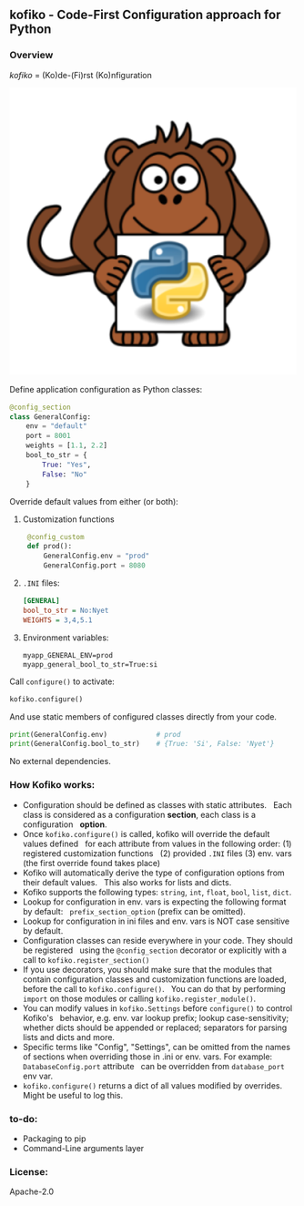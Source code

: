 ## kofiko - Code-First Configuration approach for Python 

### Overview

*kofiko* = (Ko)de-(Fi)rst (Ko)nfiguration

![](docs/kofiko-python.png)

Define application configuration as Python classes:

```python
@config_section
class GeneralConfig:
    env = "default"
    port = 8001
    weights = [1.1, 2.2]
    bool_to_str = {
        True: "Yes",
        False: "No"
    }
```

Override default values from either (or both):
1. Customization functions
   ```python
    @config_custom
    def prod():
        GeneralConfig.env = "prod"
        GeneralConfig.port = 8080
    ```

1. `.INI` files:
    ```ini
    [GENERAL]
    bool_to_str = No:Nyet
    WEIGHTS = 3,4,5.1
    ```

1. Environment variables:  
   ```
   myapp_GENERAL_ENV=prod 
   myapp_general_bool_to_str=True:si
   ```

Call `configure()` to activate:
```python
kofiko.configure()
```

And use static members of configured classes directly from your code.
```python
print(GeneralConfig.env)            # prod
print(GeneralConfig.bool_to_str)    # {True: 'Si', False: 'Nyet'}
```

No external dependencies. 

### How Kofiko works:

* Configuration should be defined as classes with static attributes. 
  Each class is considered as a configuration **section**, each class is a configuration 
  **option**.
* Once `kofiko.configure()` is called, kofiko will override the default values defined
  for each attribute from values in the following order: (1) registered customization functions
  (2) provided `.INI` files (3) env. vars (the first override found takes place)
* Kofiko will automatically derive the type of configuration options from their default values. 
  This also works for lists and dicts.
* Kofiko supports the following types: `string`, `int`, `float`, `bool`, `list`, `dict`.   
* Lookup for configuration in env. vars is expecting the following format by default: 
  `prefix_section_option` (prefix can be omitted).
* Lookup for configuration in ini files and env. vars is NOT case sensitive by default.  
* Configuration classes can reside everywhere in your code. They should be registered 
  using the `@config_section` decorator or explicitly with a call to `kofiko.register_section()`
* If you use decorators, you should make sure that the modules that contain configuration classes and customization functions are loaded, before the call to `kofiko.configure()`. 
  You can do that by performing `import` on those modules or calling `kofiko.register_module()`.
* You can modify values in `kofiko.Settings` before `configure()` to control Kofiko's 
  behavior, e.g. env. var lookup prefix; lookup case-sensitivity; whether dicts should be appended or replaced; separators for parsing lists and dicts and more.
* Specific terms like "Config", "Settings", can be omitted from the names of sections when overriding those in .ini or env. vars. For example: `DatabaseConfig.port` attribute 
  can be overridden from `database_port` env var.
* `kofiko.configure()` returns a dict of all values modified by overrides. Might be useful to log this.

### to-do:

* Packaging to pip
* Command-Line arguments layer
  
### License: 
Apache-2.0
